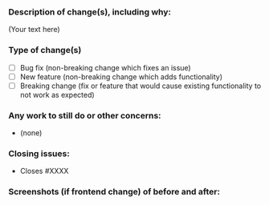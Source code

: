 <!-- Thank you for your pull request. Please fill out the items below :) -->

<!-- 
### Things to do before creating a pull request:
1. Make sure that your PR is not a duplicate.
2. You have done your changes in a separate branch that's based on either frontend or backend.
3. You have used descriptive commit messages.
4. You have tested your changes.
5. Your pull request should be from your branch into either frontend or backend. 
6. Your pull request should have a descriptive title, and fill out everything below.
7. Your code should either include proper documentation or leave it as a Todo item and open an issue with label `documentation`.
8. Assign someone to review this PR, plus the PM.

-->

### Description of change(s), including why:

(Your text here)

### Type of change(s)
<!--- What types of changes does your code introduce? Replace the space with an `x` in all the boxes that apply: -->
- [ ] Bug fix (non-breaking change which fixes an issue)
- [ ] New feature (non-breaking change which adds functionality)
- [ ] Breaking change (fix or feature that would cause existing functionality to not work as expected)

### Any work to still do or other concerns:

- (none)

### Closing issues:

- Closes #XXXX

### Screenshots (if frontend change) of before and after:


